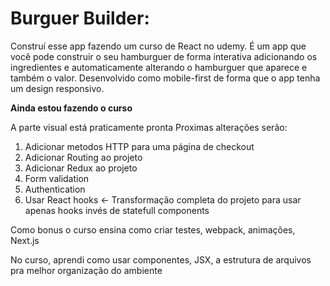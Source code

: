 # Burguer Builder:

  Construí esse app fazendo um curso de React no udemy.
  É um app que você pode construir o seu hamburguer de forma interativa
  adicionando os ingredientes e automaticamente alterando o hamburguer que
  aparece e também o valor. Desenvolvido como mobile-first de forma que o app
  tenha um design responsivo.
  
  **Ainda estou fazendo o curso**
  
A parte visual está praticamente pronta
Proximas alterações serão: 
1. Adicionar metodos HTTP para uma página de checkout 
2. Adicionar Routing ao projeto
3. Adicionar Redux ao projeto
4. Form validation
5. Authentication
6. Usar React hooks <- Transformação completa do projeto para usar apenas 
                            hooks invés de statefull components
  
  Como bonus o curso ensina como criar testes, webpack, animações, Next.js
  
  No curso, aprendi como usar componentes, JSX, a estrutura de arquivos pra 
  melhor organização do ambiente 

